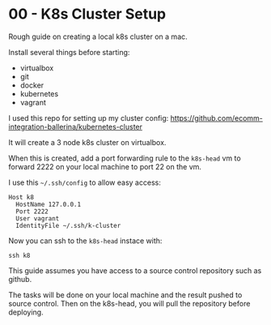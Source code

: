 # 00 - K8s Cluster Setup

Rough guide on creating a local k8s cluster on a mac.

Install several things before starting:
- virtualbox
- git
- docker
- kubernetes
- vagrant


I used this repo for setting up my cluster config:
https://github.com/ecomm-integration-ballerina/kubernetes-cluster

It will create a 3 node k8s cluster on virtualbox.

When this is created, add a port forwarding rule to the `k8s-head` vm to forward 2222 on your local machine to port 22 on the vm.

I use this `~/.ssh/config` to allow easy access:
```
Host k8
  HostName 127.0.0.1
  Port 2222
  User vagrant
  IdentityFile ~/.ssh/k-cluster
```

Now you can ssh to the `k8s-head` instace with:
```
ssh k8
```

This guide assumes you have access to a source control repository such as github.

The tasks will be done on your local machine and the result pushed to source control. Then on the k8s-head, you will pull the repository before deploying.
